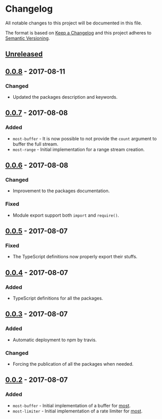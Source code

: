 # Changelog #

All notable changes to this project will be documented in this file.

The format is based on [Keep a Changelog](http://keepachangelog.com/en/1.0.0/)
and this project adheres to [Semantic Versioning](http://semver.org/spec/v2.0.0.html).

## [Unreleased](https://github.com/craft-ai/most-utils/compare/v0.0.8...HEAD) ##

## [0.0.8](https://github.com/craft-ai/most-utils/compare/v0.0.7...v0.0.8) - 2017-08-11 ##
### Changed ###
- Updated the packages description and keywords.

## [0.0.7](https://github.com/craft-ai/most-utils/compare/v0.0.6...v0.0.7) - 2017-08-08 ##
### Added ###
- `most-buffer` - It is now possible to not provide the `count` argument to buffer the full stream.
- `most-range` - Initial implementation for a range stream creation.

## [0.0.6](https://github.com/craft-ai/most-utils/compare/v0.0.5...v0.0.6) - 2017-08-08 ##
### Changed ###
- Improvement to the packages documentation.

### Fixed ###
- Module export support both `import` and `require()`.

## [0.0.5](https://github.com/craft-ai/most-utils/compare/v0.0.4...v0.0.5) - 2017-08-07 ##
### Fixed ###
- The TypeScript definitions now properly export their stuffs.

## [0.0.4](https://github.com/craft-ai/most-utils/compare/v0.0.3...v0.0.4) - 2017-08-07 ##
### Added ###
- TypeScript definitions for all the packages.

## [0.0.3](https://github.com/craft-ai/most-utils/compare/v0.0.2...v0.0.3) - 2017-08-07 ##
### Added ###
- Automatic deployment to npm by travis.

### Changed ###
- Forcing the publication of all the packages when needed.

## [0.0.2](https://github.com/craft-ai/most-utils/compare/v0.0.1...v0.0.2) - 2017-08-07 ##
### Added ###
- `most-buffer` - Initial implementation of a buffer for [most](https://github.com/cujojs/most).
- `most-limiter` - Initial implementation of a rate limiter for [most](https://github.com/cujojs/most).
